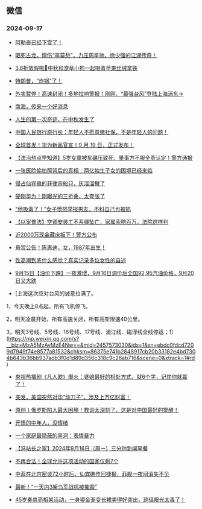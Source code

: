 ## 微信 
### 2024-09-17

+ [阿勒泰已经下雪了！](https://mp.weixin.qq.com/s?__biz=MzIyOTQ1OTYzMw==&mid=2247935112&idx=1&sn=3ebafa111cdb5024cada417352b5d0de&chksm=e9154667b6be90e8d3dba0879b48924b7f49ff0208e4caa2fb63ad089f964c9d0321da0b9798&scene=0&xtrack=1#rd)

+ [喝死古龙，情伤“李莫愁”，力压周星驰，徐少强的江湖传奇！](https://mp.weixin.qq.com/s?__biz=MzI1ODk2ODE0Mw==&mid=2247627028&idx=1&sn=75c97f57153238a49386beed1226cf37&chksm=eb2291dacb1f5169950a44ae2de1515c28a3bcff564c8874066a9d2f19d3244bdaaec00f9233&scene=0&xtrack=1#rd)

+ [3.8折放假啦🥰中秋和潦草小狗一起喝青苹果丝绒拿铁](https://mp.weixin.qq.com/s?__biz=MzUxNDQ2OTc2MQ==&mid=2247628603&idx=1&sn=ed7ab5972fd59695f79c1bc7f12eb43d&chksm=f879a8bbc06dc8b2719134fe8e58c4fe63747adbc711cbe753ae20f4c6ff9f1a1c7a090fa8bb&scene=0&xtrack=1#rd)

+ [特朗普，“炸锅”了！](https://mp.weixin.qq.com/s?__biz=MzA5MDEzNjQwMA==&mid=2656141838&idx=1&sn=8ceb504ac06df7dd150bb733eb0db971&chksm=8afb53e291d0005db7e4b385574cd2ed3cab9a863b962622b78f2bdb344eb271422b2e09a272&scene=0&xtrack=1#rd)

+ [外卖暂停！高速封闭！多地拉响警报！刚刚，“最强台风”登陆上海浦东→](https://mp.weixin.qq.com/s?__biz=MjM5NzQ5MTkyMA==&mid=2657987728&idx=1&sn=5ad823ac6ca2568a8ab6f4e25110e055&chksm=bce2fc534871e187187fa5767adad662f0669b213405f1277caa87f5d109e551d4fb8ed65682&scene=0&xtrack=1#rd)

+ [南海，传来一个好消息](https://mp.weixin.qq.com/s?__biz=MzA5OTk4NDYwMw==&mid=2651559634&idx=1&sn=f51e7c94b76a6aea1606321bd4c65f85&chksm=8ac25133f216fbaf35551f8ccfd6dcabe3cd680409be3cc5f5c0b3d867db68c635249ebd50f2&scene=0&xtrack=1#rd)

+ [人生的第一次奇迹，在中秋发生了](https://mp.weixin.qq.com/s?__biz=MjM5MDI5OTkyOA==&mid=2665847814&idx=1&sn=1586fe2313a9a08973da18e78117fdfe&chksm=bccd67d71f1ed5e5bd2156d806feb44816c7ab99342523089c73cdfc4327b8e713faf79c94d5&scene=0&xtrack=1#rd)

+ [中国人民银行原行长：年轻人不愿意缴社保，不是年轻人的问题！](https://mp.weixin.qq.com/s?__biz=MzkwNDU5MzkzNA==&mid=2247485750&idx=2&sn=01677864e9ebd93fb3e7f5e8f62ddaf1&chksm=c127cff52136283ca89c97298c9b6453528c1b116700f2afb0001f99014b2a48be330d223865&scene=0&xtrack=1#rd)

+ [全球首发！华为新品官宣丨9 月 19 日，正式发布！](https://mp.weixin.qq.com/s?__biz=MzI0MjA5MjIwNQ==&mid=2247501956&idx=1&sn=ce11f3f9192e3b6d86c8714451d995a4&chksm=e8ac2e2cc7b85090a313843dea8a7bbb4a3b53cf0d52c92b42e1e3c55269beb3ff25b8748af8&scene=0&xtrack=1#rd)

+ [【法治热点早知道】5岁女童被车碾压致死，肇事方不服全责认定！警方通报](https://mp.weixin.qq.com/s?__biz=MzAwNTMwNzA0OA==&mid=2652517177&idx=1&sn=dfda29cb697d3a6a76aa72597abb1d1f&chksm=813ecf68ba0892690b37b1bbed8c2a35abb9bf362937e423e5631243189e94a9e776fac5982e&scene=0&xtrack=1#rd)

+ [一张医院偷拍照背后的真相：两亿独生子女的困境已经来临](https://mp.weixin.qq.com/s?__biz=MjM5Nzg0MTQ3OQ==&mid=2661591280&idx=1&sn=a2158eb90da1c06a3d4fb4accfb03a39&chksm=bc6a79d160e08de579ffbba139cebdd019ce0b02992843e4738fa807bb904f0320b81b56dbb1&scene=0&xtrack=1#rd)

+ [侵占仙宾礁的菲律宾船只，灰溜溜撤了](https://mp.weixin.qq.com/s?__biz=MzU5MzcyMzc2OQ==&mid=2247788638&idx=1&sn=a542b69c5e597951351bdb60dbeb3ea7&chksm=ff81f15dd6d8c9f1371e7e3efdc2f0b2d72432f06dde8a6a07573a4c43b26daa0eeab8f3c9d8&scene=0&xtrack=1#rd)

+ [硬刚华为！刚曝光的三折叠，太夸张了](https://mp.weixin.qq.com/s?__biz=MjM5MTg5NTU0MQ==&mid=2654079766&idx=1&sn=c160db09be7e2844081c6736d62a14c5&chksm=bc77def8ef886c623432a06f2e15b0e43ae0f97c201dce7661c0e778c259d7ed70a173fc23fe&scene=0&xtrack=1#rd)

+ [“他吸毒了！”女子愤怒举报男友，不料自己也被抓](https://mp.weixin.qq.com/s?__biz=MzAwNTMwNzA0OA==&mid=2652517155&idx=1&sn=b671fb4abdbe8a79d76ea9b84e357fe9&chksm=817b679b0523c80d542bd6de233785e3d8253d2ad755dbf38a301607bdf6446017056f068c14&scene=0&xtrack=1#rd)

+ [【以案普法】空调安装工不系绳坠亡，家属索赔百万，法院这样判](https://mp.weixin.qq.com/s?__biz=MzAwNTMwNzA0OA==&mid=2652517146&idx=1&sn=ca617a43d28f6e1fede08026679e97c2&chksm=812f576c076fbaa7a9f5fecad142c3d9ee28828a0c223050f241cc2a1b2675569fb0e2a7c009&scene=0&xtrack=1#rd)

+ [近2000万现金藏床板下！警方公布](https://mp.weixin.qq.com/s?__biz=MzAwNTMwNzA0OA==&mid=2652517154&idx=1&sn=69149a449941af011c66bef8d5d7b5ac&chksm=811cc7469dcfd4341790ffba1b03559e135689b05f5398bf999175de07d201dd18414cdf295e&scene=0&xtrack=1#rd)

+ [悬赏公告！陈惠迪，女，1987年出生！](https://mp.weixin.qq.com/s?__biz=Mzg3NjkxNDg2Mg==&mid=2247518440&idx=2&sn=ec7d75aaa9378b4c7043c3138c6aa2bb&chksm=ce98d5e62c26de90e8e4e873db4683bbbb9f404741064082a95cef1c50b9b10d80fafbfa031f&scene=0&xtrack=1#rd)

+ [性高潮到底什么感觉？真实记录多位女性的自述](https://mp.weixin.qq.com/s?__biz=MzA4NjAwOTQzNg==&mid=2654088867&idx=1&sn=edf56827ab280af3cdd4d6493153211c&chksm=8558abe91fd98aff46bb386a1210e311f815329371c1d3e73c54e5f40fb1fe5c8c2b5708cba5&scene=0&xtrack=1#rd)

+ [9月15日【油价下跌】一夜激增，9月16日调价后全国92,95汽油价格，9月20日又大跌](https://mp.weixin.qq.com/s?__biz=MzI0NTU2MjA4NQ==&mid=2247548547&idx=2&sn=09b90928d7ddc0433f1f98d5106bc287&chksm=e8fae7c6ab3f9a3a53e123c1fe1def6ebf740b1e133241929db936c3a866c8150d8b7856e444&scene=0&xtrack=1#rd)

+ [上海这次应对台风的诚意拉满了。

1，今天晚上8点起，所有飞机停飞。

2，明天凌晨开始，所有高速关闭，所有高架限速40公里。

3，明天3号线、5号线、16号线、17号线、浦江线、磁浮线全线停运；1](https://mp.weixin.qq.com/s?__biz=MzA5MzAyMzE4Nw==&mid=2457573030&idx=1&sn=ebdc0fdcd7209d7949f74e8577a81532&chksm=86375e741b2848917cb20b33182e4bd7304b643b36bb937adb3f0d1d89d356c318c9c26ab716&scene=0&xtrack=1#rd)

+ [央视热播剧《凡人歌》爆火：婆媳最好的相处方式，就6个字，记住你就赢了！](https://mp.weixin.qq.com/s?__biz=MjM5MDMyMzg2MA==&mid=2656138923&idx=1&sn=62d77d7b61efdd57cdaba6a4bbfb702d&chksm=bcf5a96014f4eba0e702e72479d66a5e139747b5b2fac308e15fbe115f347dc102aabdf8e293&scene=0&xtrack=1#rd)

+ [突发，美国突然对华“动刀子”，涉及上万亿财富！](https://mp.weixin.qq.com/s?__biz=MzUxNjUxMTg3OA==&mid=2247646254&idx=2&sn=b58b01856990fa31c5ed012535529984&chksm=f884ce03359d70c253cdd526dda64eaceb66e82f44d09fdc26cb91aeacf2b481675f2a40259e&scene=0&xtrack=1#rd)

+ [原创丨俄罗斯陷入最大困境！教训太深刻了，这是对中国最好的警醒！](https://mp.weixin.qq.com/s?__biz=MzUxNjUxMTg3OA==&mid=2247646254&idx=1&sn=44c7bde66b0500ae270842e1bfe06137&chksm=f8ee364825a7cc984f73282ec8b675959162fb723fdb40d2545c2b4b9efce0e3e727245824b6&scene=0&xtrack=1#rd)

+ [开悟的中年人，没情绪](https://mp.weixin.qq.com/s?__biz=MjM5MDc0NTY2OA==&mid=2651825731&idx=2&sn=f8bedd1fed812039c556c1aaceec46b3&chksm=bc85e61926e4dda92cbcc6d2af80a0a1b8866c3845f2b9c2d7dca2820af4c30db15f91792142&scene=0&xtrack=1#rd)

+ [一个家庭最隐蔽的黑洞：表情暴力](https://mp.weixin.qq.com/s?__biz=MjM5MDc0NTY2OA==&mid=2651825731&idx=1&sn=906d5f7931abf5e46ee58a7b97644dc1&chksm=bcfa83d5e8a3561804926c8b18ad7795f19ae2d42ca68de35298469a912fba23ea101a70b82f&scene=0&xtrack=1#rd)

+ [【冯站长之家】2024年9月16日（周一）三分钟新闻早餐](https://mp.weixin.qq.com/s?__biz=MzA5OTQyMDgyOQ==&mid=2652721547&idx=1&sn=dfed8bb37376f27eeb2d6236318f4c94&chksm=8aa29c3f4739a90a49e18717ede95749afa7d9a270c20f9368c177ac20b1b18f6e1ec64f0323&scene=0&xtrack=1#rd)

+ [不再合法！全球允许这项活动的国家仅剩7个](https://mp.weixin.qq.com/s?__biz=MjM5ODU0NTk5NA==&mid=2653477403&idx=1&sn=9b19e0b3e200b33f58b5d93f84244d7e&chksm=bcf1c73cf987223c33bc2925828b72bbe90eb9afc87ea8a4ce8b8b38311a004584eb1380b1f9&scene=0&xtrack=1#rd)

+ [中菲在北京密谈72小时后，仙宾礁传回捷报，菲舰一夜间消失不见](https://mp.weixin.qq.com/s?__biz=Mzg4MTk3MDMzMA==&mid=2247498237&idx=1&sn=839eaa89c31377d8666337ba766b4ee1&chksm=ce61364f92f54ebae8a2e0caf0f31e78f91be5a1b0647eae17209a4b4c974698127590463d6e&scene=0&xtrack=1#rd)

+ [最新！“一天内3架乌军战机被摧毁”](https://mp.weixin.qq.com/s?__biz=MjM5MzA0MTg2MA==&mid=2654501475&idx=2&sn=637a65d65b89a73da649cdae3e04bd83&chksm=bc8a94602e6c45f0df78eea0c17bad1080872b71aec20fda0ed00740c50c5f54b7dd53b605ed&scene=0&xtrack=1#rd)

+ [45岁秦岚亮相某活动，一身鎏金渐变长裙美得好突出，琼瑶眼光太毒了！](https://mp.weixin.qq.com/s?__biz=Mzk0ODU5MTUxOQ==&mid=2247495295&idx=2&sn=f670aec469b8cba131a19918cb66db72&chksm=c2d17d766da6a0d3baea48037499a1204cd05e6fdc3c787ecfa65ec2a7d2f0fa2fbad473014c&scene=0&xtrack=1#rd)

